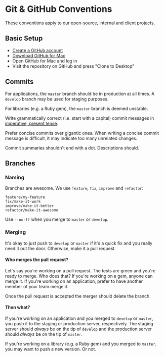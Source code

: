 # Git & GitHub Conventions

These conventions apply to our open-source, internal and client projects.

## Basic Setup

- [Create a GitHub account](https://github.com/join)
- [Download GitHub for Mac](https://mac.github.com/)
- Open GitHub for Mac and log in
- Visit the repository on GitHub and press "Clone to Desktop"

## Commits

For applications, the `master` branch should be in production at all times.
A `develop` branch may be used for staging purposes.

For libraries (e.g. a Ruby gem), the `master` branch is deemed unstable.

Write grammatically correct (i.e. start with a capital) commit messages in [imperative, present tense](http://stackoverflow.com/questions/3580013/should-i-use-past-or-present-tense-in-git-commit-messages).

Prefer concise commits over gigantic ones. When writing a concise commit message
is difficult, it may indicate too many unrelated changes.

Commit summaries shouldn't end with a dot. Descriptions should.

## Branches

### Naming

Branches are awesome. We use `feature`, `fix`, `improve` and `refactor`:

```
feature/my-feature
fix/make-it-work
improve/make-it-better
refactor/make-it-awesome
```

Use `--no-ff` when you merge to `master` or `develop`.

### Merging

It's okay to just push to `develop` or `master` if it's a quick fix and you really need
it out the door. Otherwise, make it a pull request.

#### Who merges the pull request?

Let's say you're working on a pull request. The tests are green and you're ready
to merge. Who does that? If you're working on a gem, anyone can merge it. If you're
working on an application, prefer to have another member of your team merge it.

Once the pull request is accepted the merger should delete the branch.

#### Then what?

If you're working on an application and you merged to `develop` or `master`, you push it to
the staging or production server, respectively. The staging server should *always* be on the
tip of `develop` and the production server should *always* be on the tip of `master`.

If you're working on a library (e.g. a Ruby gem) and you merged to `master`, you
may want to push a new version. Or not.

